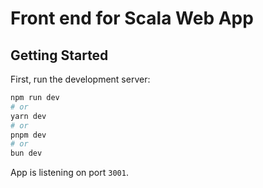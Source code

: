 # Front end for Scala Web App

## Getting Started

First, run the development server:

```bash
npm run dev
# or
yarn dev
# or
pnpm dev
# or
bun dev
```

App is listening on port `3001`.
